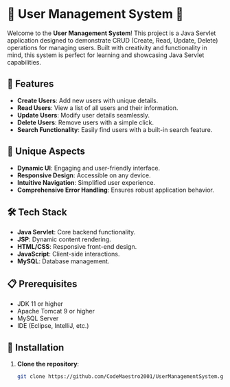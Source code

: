 # 🌟 User Management System 🌟

Welcome to the **User Management System**! This project is a Java Servlet application designed to demonstrate CRUD (Create, Read, Update, Delete) operations for managing users. Built with creativity and functionality in mind, this system is perfect for learning and showcasing Java Servlet capabilities.

## 🚀 Features

- **Create Users**: Add new users with unique details.
- **Read Users**: View a list of all users and their information.
- **Update Users**: Modify user details seamlessly.
- **Delete Users**: Remove users with a simple click.
- **Search Functionality**: Easily find users with a built-in search feature.

## 🎨 Unique Aspects

- **Dynamic UI**: Engaging and user-friendly interface.
- **Responsive Design**: Accessible on any device.
- **Intuitive Navigation**: Simplified user experience.
- **Comprehensive Error Handling**: Ensures robust application behavior.

## 🛠️ Tech Stack

- **Java Servlet**: Core backend functionality.
- **JSP**: Dynamic content rendering.
- **HTML/CSS**: Responsive front-end design.
- **JavaScript**: Client-side interactions.
- **MySQL**: Database management.

## 📋 Prerequisites

- JDK 11 or higher
- Apache Tomcat 9 or higher
- MySQL Server
- IDE (Eclipse, IntelliJ, etc.)

## 🔧 Installation

1. **Clone the repository**:
   ```sh
   git clone https://github.com/CodeMaestro2001/UserManagementSystem.git
